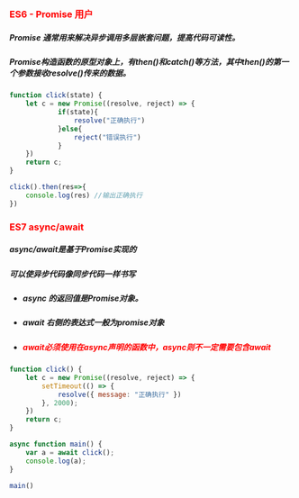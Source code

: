 ### <font color='red'>ES6 - Promise 用户</font>



##### Promise 通常用来解决异步调用多层嵌套问题，提高代码可读性。

##### Promise构造函数的原型对象上，有then()和catch()等方法，其中then()的第一个参数接收resolve()传来的数据。

````js
function click(state) {
    let c = new Promise((resolve, reject) => {
			if(state){
	            resolve("正确执行")                
            }else{
             	reject("错误执行")   
            }
    })
    return c;
}

click().then(res=>{
    console.log(res) //输出正确执行
})
````





### <font color='red'>ES7 async/await</font>



##### async/await是基于Promise实现的

##### 可以使异步代码像同步代码一样书写

- ##### async 的返回值是Promise对象。

- ##### await 右侧的表达式一般为promise对象

- ##### <font color='red'>await必须使用在async声明的函数中，async则不一定需要包含await</font> 

```js
function click() {
    let c = new Promise((resolve, reject) => {
        setTimeout(() => {
            resolve({ message: "正确执行" })
        }, 2000);
    })
    return c;
}

async function main() {
    var a = await click();
    console.log(a);
}

main()
```

